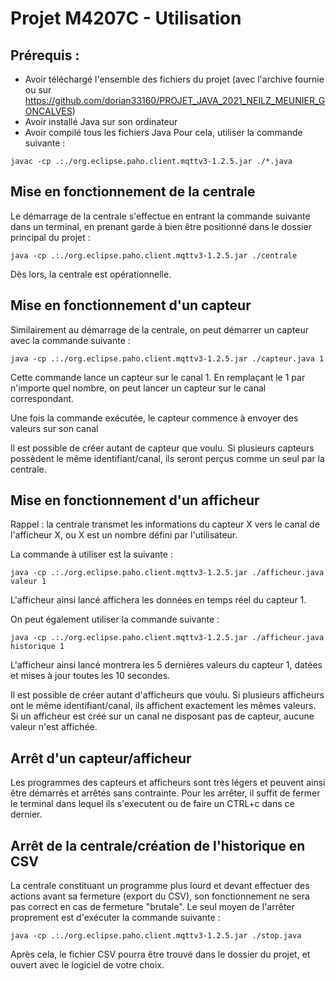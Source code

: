 # Projet M4207C - Utilisation

## Prérequis :

- Avoir téléchargé l&#39;ensemble des fichiers du projet (avec l'archive fournie ou sur https://github.com/dorian33160/PROJET_JAVA_2021_NEILZ_MEUNIER_GONCALVES)
- Avoir installé Java sur son ordinateur
- Avoir compilé tous les fichiers Java
Pour cela, utiliser la commande suivante :

```javac -cp .:./org.eclipse.paho.client.mqttv3-1.2.5.jar ./*.java```

## Mise en fonctionnement de la centrale

Le démarrage de la centrale s&#39;effectue en entrant la commande suivante dans un terminal, en prenant garde à bien être positionné dans le dossier principal du projet :

```java -cp .:./org.eclipse.paho.client.mqttv3-1.2.5.jar ./centrale```

Dès lors, la centrale est opérationnelle.

## Mise en fonctionnement d&#39;un capteur

Similairement au démarrage de la centrale, on peut démarrer un capteur avec la commande suivante :

```java -cp .:./org.eclipse.paho.client.mqttv3-1.2.5.jar ./capteur.java 1```

Cette commande lance un capteur sur le canal 1. En remplaçant le 1 par n&#39;importe quel nombre, on peut lancer un capteur sur le canal correspondant.

Une fois la commande exécutée, le capteur commence à envoyer des valeurs sur son canal

Il est possible de créer autant de capteur que voulu. Si plusieurs capteurs possèdent le même identifiant/canal, ils seront perçus comme un seul par la centrale.

## Mise en fonctionnement d&#39;un afficheur

Rappel : la centrale transmet les informations du capteur X vers le canal de l&#39;afficheur X, ou X est un nombre défini par l&#39;utilisateur.

La commande à utiliser est la suivante :

```java -cp .:./org.eclipse.paho.client.mqttv3-1.2.5.jar ./afficheur.java valeur 1```

L&#39;afficheur ainsi lancé affichera les données en temps réel du capteur 1.

On peut également utiliser la commande suivante :

```java -cp .:./org.eclipse.paho.client.mqttv3-1.2.5.jar ./afficheur.java historique 1```

L'afficheur ainsi lancé montrera les 5 dernières valeurs du capteur 1, datées et mises à jour toutes les 10 secondes.

Il est possible de créer autant d&#39;afficheurs que voulu. Si plusieurs afficheurs ont le même identifiant/canal, ils affichent exactement les mêmes valeurs. Si un afficheur est créé sur un canal ne disposant pas de capteur, aucune valeur n&#39;est affichée.

## Arrêt d'un capteur/afficheur

Les programmes des capteurs et afficheurs sont très légers et peuvent ainsi être démarrés et arrêtés sans contrainte.
Pour les arrêter, il suffit de fermer le terminal dans lequel ils s'executent ou de faire un CTRL+c dans ce dernier.

## Arrêt de la centrale/création de l'historique en CSV

La centrale constituant un programme plus lourd et devant effectuer des actions avant sa fermeture (export du CSV), son fonctionnement ne sera pas correct en cas de fermeture "brutale". Le seul moyen de l'arrêter proprement est d'exécuter la commande suivante :

```java -cp .:./org.eclipse.paho.client.mqttv3-1.2.5.jar ./stop.java```

Après cela, le fichier CSV pourra être trouvé dans le dossier du projet, et ouvert avec le logiciel de votre choix.

